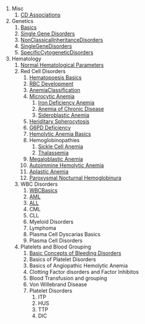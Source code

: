 1. Misc
	1. [CD Associations](Pathology/Misc/CDAssociations.md)
2. Genetics
	1. [Basics](Pathology/Genetics/Basics.md)
	2. [Single Gene Disorders](Pathology/Genetics/SingleGeneDisorders)
	3. [NonClassicalInheritanceDisorders](Pathology/Genetics/NonClassicalInheritanceDisorders.md)
	4. [SingleGeneDisorders](Pathology/Genetics/SingleGeneDisorders.md)
	5. [SpecificCytogeneticDisorders](Pathology/Genetics/SpecificCytogeneticDisorders.md)
3. Hematology
	1. [Normal Hematological Parameters](Pathology/Hematology/RBC/HematParams.md)
	2. Red Cell Disorders
		1. [Hematopoesis Basics](Pathology/Hematology/RBC/HematopoesisBasics.md)
		2. [RBC Development](Pathology/Hematology/RBC/RBCDevelopment.md)
		3. [AnemiaClassification](Pathology/Hematology/RBC/AnemiaClassification.md)
		4. [Microcytic Anemia](Pathology/Hematology/RBC/MicrocyticAnemia.md)
			1. [Iron Deficiency Anemia](Pathology/Hematology/RBC/MicrocyticAnemia.md#Iron%20Deficiency%20Anemia)
			2. [Anemia of Chronic Disease](Pathology/Hematology/RBC/MicrocyticAnemia.md#Anemia%20of%20Chronic%20Disease)
			3. [Sideroblastic Anemia](Pathology/Hematology/RBC/MicrocyticAnemia.md#Sideroblastic%20Anemia)
		5. [Heriditary Spherocytosis](Pathology/Hematology/RBC/HeriditarySpherocytosis.md)
		6. [G6PD Deficiency](Pathology/Hematology/RBC/G6PDDeficiency.md)
		7. [Hemolytic Anemia Basics](Pathology/Hematology/RBC/HemolyticAnemiaBasics.md)
		8. Hemoglobinopathies
			1. [Sickle Cell Anemia](Pathology/Hematology/RBC/SickleCellAnemia.md)
			2. [Thalassemia](Pathology/Hematology/RBC/Thalassemia.md)
		9. [Megaloblastic Anemia](Pathology/Hematology/RBC/MegaloblasticAnemia.md)
		10. [Autoimmine Hemolytic Anemia](Pathology/Hematology/RBC/AutoimmuneHemolyticAnemia.md)
		11. [Aplastic Anemia](Pathology/Hematology/RBC/AplasticAnemia)
		12. [Paroxysmal Nocturnal Hemoglobinura](Pathology/Hematology/RBC/PNH.md)
	3. WBC Disorders
		1. [WBCBasics](Pathology/Hematology/WBC/WBCBasics.md)
		2. [AML](Pathology/Hematology/WBC/AML.md)
		3. [ALL](Pathology/Hematology/WBC/ALL.md)
		4. CML
		5. CLL
		6. Myeloid Disorders
		7. Lymphoma
		8. Plasma Cell Dyscarias Basics
		9. Plasma Cell Disorders
	4. Platelets and Blood Grouping
		1. [Basic Concepts of Bleeding Disorders](Pathology/Hematology/BleedingAndBG/BasicConcepts)
		2. Basics of Platelet Disorders
		3. Basics of Angiopathic Hemolytic Anemia
		4. Clotting Factor disorders and Factor Inhibitos
		5. Blood Transfusion and grouping
		6. Von Willebrand Disease
		7. Platelet Disorders
			1. ITP
			2. HUS
			3. TTP
			4. DIC